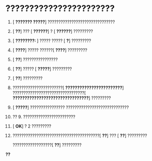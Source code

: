 
# ???????????????????????

1. [ **??????? ?????**] ???????????????????????????????
    
2. [ **??**] ??? [ **??????**] ? [ **??????**] ?????????
    
3. [ **????????: <???>**] ????? ????? [ **?**] ?????????
    
4. [ **????**] ????? ??????[ **????**] ?????????
    
5. [ **??**] ????????????????
    
6. [ **??**] ????? [ **?????**] ?????????
    
7. [ **??**] ?????????
    
8. ???????????????????????[ **????????????????????????**] ?????????????????????????????????[ **????????????????????????????????**] ?????????
    
9. [ **?????**] ???????????????? ?????????????????????????????
    
10. ?? 9. ????????????????????????
    
11. [ **OK**] ? 2 ?????????
    
12. ????????????????????????????????????????[ **??**] ??? [ **??**] ?????????
    
    ??????????????????[ **??**] ?????????
    

 **??**  

